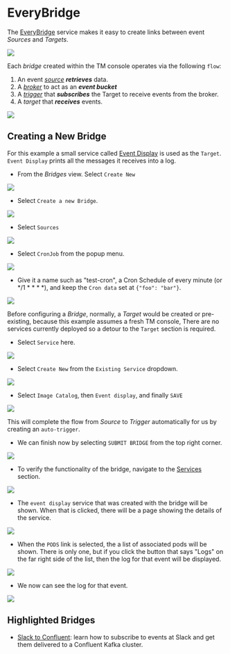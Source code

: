 # EveryBridge

The [EveryBridge](https://triggermesh.com/cloud_native_integration_platform/everybridge/) service makes it easy to create links between event _Sources_ and _Targets_.

<!-- I would like to see 'Sources' and 'Targets' hyperlinked to their respective documentation -->

![](../images/tmeverybridge.png)


Each _bridge_ created within the TM console operates via the following `flow`:

  1. An event _*[source](https://knative.dev/docs/eventing/sources/)*_ **_retrieves_** data. <!-- Should link to OUR source docs upon their completion -->
  2. A _*[broker](https://knative.dev/docs/eventing/broker/)*_ to act as an **_event bucket_**
  3. A _*[trigger](https://knative.dev/docs/eventing/triggers/)*_ that **_subscribes_** the Target to receive events from the broker.
  4. A _*target*_ that **_receives_** events. <!-- Should be linked to the ../targets/index.md  upon completion -->

![](../images/tmBridgeFlow.png)

## Creating a New Bridge

For this example a small service called [Event Display](https://github.com/knative/eventing-contrib/tree/master/cmd/event_display) is used as the `Target`. `Event Display` prints all the messages it receives into a log.

* From the _Bridges_ view. Select `Create New`

![](../images/tmBridges.png)


* Select `Create a new Bridge`.


![](../images/tmCreateBridge.png)

* Select `Sources`

![](../images/bridgeinitial.png)

* Select `CronJob` from the popup menu.

![](../images/sourcescron.png)

* Give it a name such as "test-cron", a Cron Schedule of every minute (or */1 * * * *), and keep the `Cron data` set at `{"foo": "bar"}`.

![](../images/tmPingSource.png)

 Before configuring a _Bridge_, normally, a _Target_ would be created or pre-existing, because this example assumes a fresh TM console, There are no services currently deployed so a detour to the `Target` section is required.
 * Select `Service` here.

![](../images/tmAddTargets.png)

* Select `Create New` from the `Existing Service` dropdown.

![](../images/tmCreateServiceFromTarget.png)

* Select `Image Catalog`, then `Event display`, and finally `SAVE`


![](../images/tmEventDisplayTarget.png)


This will complete the flow from _Source_ to _Trigger_ automatically for us by creating an `auto-trigger`.

* We can finish now by selecting `SUBMIT BRIDGE` from the top right corner.

![](../images/tmSubmitBridge.png)


* To verify the functionality of the bridge, navigate to the [Services](https://cloud.triggermesh.io/services) section.

![](../images/tmServicesViewBridges.png)



* The `event display` service that was created with the bridge will be shown. When
that is clicked, there will be a page showing the details of the service.

![](../images/service-info.png)

* When the `PODS` link is selected, the a list of associated pods will be shown. There is only one, but if you click the button that says "Logs" on the far right side of the list, then the log for that event will be displayed. 

![](../images/event-display.png)

* We now can see the log for that event. 

![](../images/log-display.png)

## Highlighted Bridges

* [Slack to Confluent](./bridges/slack-to-confluent.md): learn how to subscribe to events at Slack and get them delivered to a Confluent Kafka cluster.
